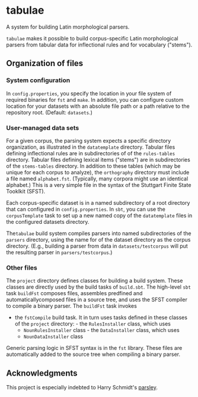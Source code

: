 # tabulae #

A system for building Latin morphological parsers.

`tabulae` makes it possible to build corpus-specific Latin morphological parsers from tabular data for inflectional rules and for vocabulary ("stems").


## Organization of files



### System configuration

In `config.properties`, you specify the location in your file system of required binaries for `fst` and `make`. In addition, you can configure custom location for your datasets with an absolute file path or a path relative to the repository root.  (Default: `datasets`.)

### User-managed data sets

For a given corpus, the parsing system expects a specific directory organization, as illustrated in the `datatemplate`  directory.  Tabular files defining inflectional rules are in subdirectories of of the `rules-tables` directory.  Tabular files defining lexical items ("stems") are in subdirectories of the `stems-tables` directory.  In addition to these tables (which may be unique for each corpus to analyze), the `orthography` directory must include a file named `alphabet.fst`.  (Typically, many corpora might use an identical alphabet.)  This is a very simple file in the syntax of the Stuttgart Finite State Tooklkit (SFST).

Each corpus-specific dataset is in a named subdirectory of a root directory that can configured in `config.properties`. In `sbt`, you can use the `corpusTemplate` task to set up a new named copy of the `datatemplate` files in the configured datasets directory.

The`tabulae` build system compiles parsers into named subdirectories of the `parsers` directory, using the name for of the dataset directory as the corpus directory. (E.g., building a parser from data in `datasets/testcorpus` will put the resulting parser in `parsers/testcorpus`.)

### Other files

The `project` directory defines classes for building a build system.  These classes are directly used by the build tasks of `build.sbt`.  The high-level `sbt` task `buildFst` composes files, assembles predfined and automaticallycomposed files in a source tree, and uses the SFST compiler to compile a binary parser.  The `buildFst` task invokes

-    the `fstCompile` build task.  It in turn uses tasks defined in these classes of the `project` directory:
    -    the `RulesInstaller` class, which uses
        -   `NounRulesInstaller` class
    -    the `DataInstaller` class, which uses
        -   `NounDataInstaller` class


Generic parsing logic in SFST syntax is in the `fst` library.  These files are automatically added to the source tree when compiling a binary parser.



## Acknowledgments

This project is especially indebted to Harry Schmidt's [parsley](https://github.com/goldibex/parsley-core).
